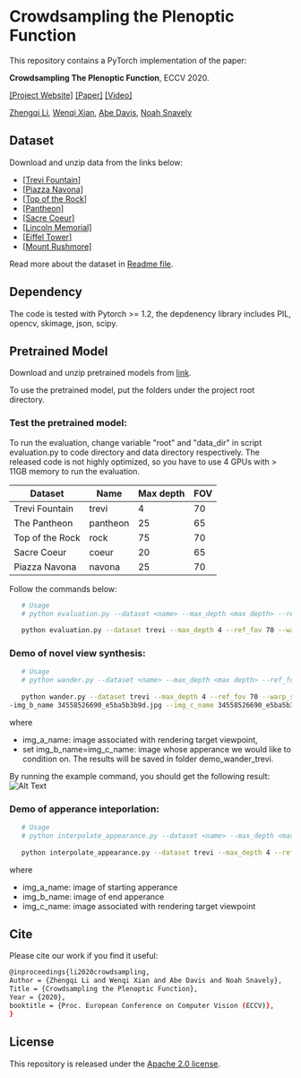 # Crowdsampling the Plenoptic Function 

This repository contains a PyTorch implementation of the paper:

**Crowdsampling The Plenoptic Function**, ECCV 2020. 

[[Project Website]](https://research.cs.cornell.edu/crowdplenoptic/) [[Paper]](https://arxiv.org/pdf/2007.15194.pdf) [[Video]](https://www.youtube.com/watch?v=MAVFKWX8LYo)

[Zhengqi Li](https://www.cs.cornell.edu/~zl548/),
[Wenqi Xian](https://www.cs.cornell.edu/~wenqixian/),
[Abe Davis](http://www.abedavis.com/),
[Noah Snavely](https://www.cs.cornell.edu/~snavely/)


## Dataset
Download and unzip data from the links below: 

* [[Trevi Fountain]](https://research.cs.cornell.edu/megadepth/dataset/CrowdSampling/0036.zip)
* [[Piazza Navona]](https://research.cs.cornell.edu/megadepth/dataset/CrowdSampling/0057.zip)
* [[Top of the Rock]](https://research.cs.cornell.edu/megadepth/dataset/CrowdSampling/0011.zip)
* [[Pantheon]](https://research.cs.cornell.edu/megadepth/dataset/CrowdSampling/0023.zip)
* [[Sacre Coeur]](https://research.cs.cornell.edu/megadepth/dataset/CrowdSampling/0013.zip)
* [[Lincoln Memorial]](https://research.cs.cornell.edu/megadepth/dataset/CrowdSampling/0021.zip)
* [[Eiffel Tower]](https://research.cs.cornell.edu/megadepth/dataset/CrowdSampling/0000.zip)
* [[Mount Rushmore]](https://research.cs.cornell.edu/megadepth/dataset/CrowdSampling/1589.zip)

Read more about the dataset in [Readme file](https://research.cs.cornell.edu/megadepth/dataset/CrowdSampling/README.txt).

## Dependency
The code is tested with Pytorch >= 1.2, the depdenency library includes PIL, opencv, skimage, json, scipy.

## Pretrained Model
Download and unzip pretrained models from [link](https://research.cs.cornell.edu/megadepth/dataset/CrowdSampling/pretrain_models.zip).

To use the pretrained model, put the folders under the project root directory.

### Test the pretrained model:
To run the evaluation, change variable "root" and "data_dir" in script evaluation.py to code directory and data directory respectively. The released code is not highly optimized, so you have to use 4 GPUs with > 11GB memory to run the evaluation. 

| Dataset| Name  | Max depth  | FOV | 
|--------|----------|-------|--------|
| Trevi Fountain | trevi  | 4 |  70 |
| The Pantheon | pantheon | 25 |  65 |
| Top of the Rock | rock  | 75 |  70 |
| Sacre Coeur | coeur | 20 |  65 |
| Piazza Navona | navona  | 25 |  70 |

Follow the commands below:
```bash
   # Usage
   # python evaluation.py --dataset <name> --max_depth <max depth> --ref_fov <fov> --warp_src_img 1
   
   python evaluation.py --dataset trevi --max_depth 4 --ref_fov 70 --warp_src_img 1
```

### Demo of novel view synthesis:
```bash
   # Usage
   # python wander.py --dataset <name> --max_depth <max depth> --ref_fov <fov> --warp_src_img 1 --where_add adain --img_a_name xxx --img_b_name xxx --img_c_name xxx
 
   python wander.py --dataset trevi --max_depth 4 --ref_fov 70 --warp_src_img 1  --where_add adain --img_a_name 5094768508_fa56e355bd.jpg  -
-img_b_name 34558526690_e5ba5b3b9d.jpg --img_c_name 34558526690_e5ba5b3b9d.jpg
```
where 
* img_a_name: image associated with rendering target viewpoint, 
* set img_b_name=img_c_name: image whose apperance we would like to condition on. The results will be saved in folder demo_wander_trevi.

By running the example command, you should get the following result:
![Alt Text](https://github.com/zhengqili/Crowdsampling-the-Plenoptic-Function/blob/master/demo/ours_34558526690_e5ba5b3b9d.jpg.gif)

### Demo of apperance inteporlation:
```bash
   # Usage
   # python interpolate_appearance.py --dataset <name> --max_depth <max depth> --ref_fov <fov> --warp_src_img 1 --where_add adain --img_a_name xxx --img_b_name xxx --img_c_name xxx
 
   python interpolate_appearance.py --dataset trevi --max_depth 4 --ref_fov 70 --warp_src_img 1  --where_add adain --img_a_name 157303382_3ca2b644c9.jpg  --img_b_name 255196242_3f46e98a0f_o.jpg --img_c_name 157303382_3ca2b644c9.jpg
```
where
* img_a_name: image of starting apperance
* img_b_name: image of end apperance
* img_c_name: image associated with rendering target viewpoint

## Cite
Please cite our work if you find it useful:
```bash
@inproceedings{li2020crowdsampling,
Author = {Zhengqi Li and Wenqi Xian and Abe Davis and Noah Snavely},
Title = {Crowdsampling the Plenoptic Function},
Year = {2020},
booktitle = {Proc. European Conference on Computer Vision (ECCV)},
}
```

## License
This repository is released under the [Apache 2.0 license](http://www.apache.org/licenses/LICENSE-2.0).


